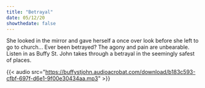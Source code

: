 ```yaml
---
title: "Betrayal"
date: 05/12/20
showthedate: false
---
```


She looked in the mirror and gave herself a once over look before she left to go to church... Ever been betrayed? The agony and pain are unbearable. Listen in as Buffy St. John takes through a betrayal in the seemingly safest of places.
<!--more-->
{{< audio src="https://buffystjohn.audioacrobat.com/download/b183c593-cfbf-697f-d6e1-9f00e30434aa.mp3" >}}